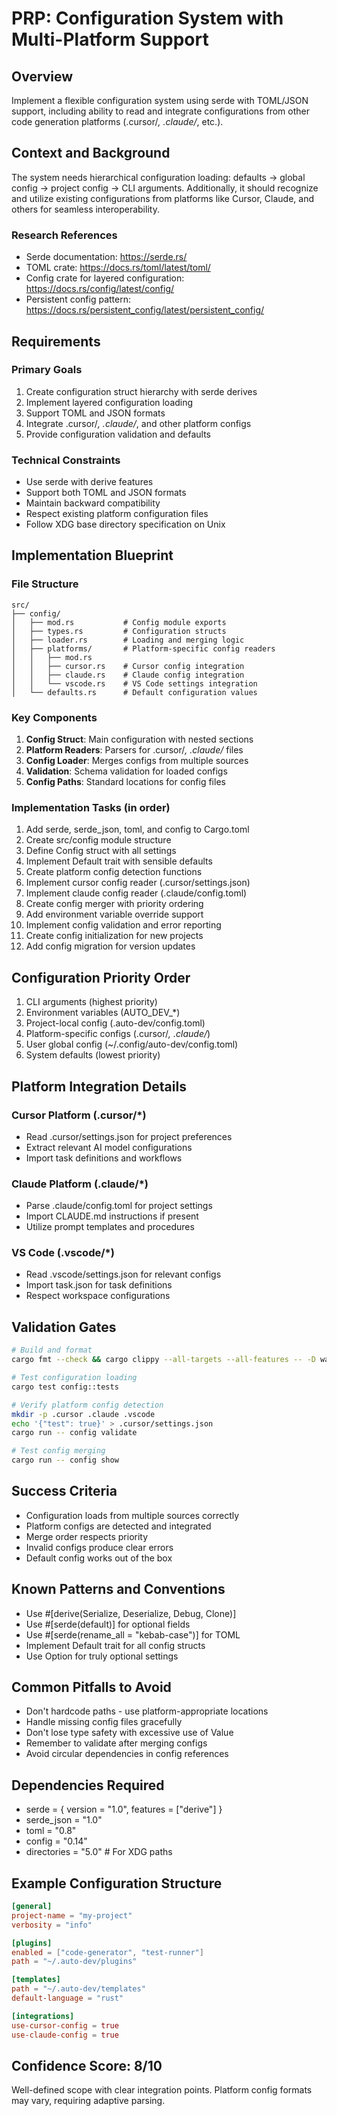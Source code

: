 # PRP: Configuration System with Multi-Platform Support

## Overview
Implement a flexible configuration system using serde with TOML/JSON support, including ability to read and integrate configurations from other code generation platforms (.cursor/*, .claude/*, etc.).

## Context and Background
The system needs hierarchical configuration loading: defaults → global config → project config → CLI arguments. Additionally, it should recognize and utilize existing configurations from platforms like Cursor, Claude, and others for seamless interoperability.

### Research References
- Serde documentation: https://serde.rs/
- TOML crate: https://docs.rs/toml/latest/toml/
- Config crate for layered configuration: https://docs.rs/config/latest/config/
- Persistent config pattern: https://docs.rs/persistent_config/latest/persistent_config/

## Requirements

### Primary Goals
1. Create configuration struct hierarchy with serde derives
2. Implement layered configuration loading
3. Support TOML and JSON formats
4. Integrate .cursor/*, .claude/*, and other platform configs
5. Provide configuration validation and defaults

### Technical Constraints
- Use serde with derive features
- Support both TOML and JSON formats
- Maintain backward compatibility
- Respect existing platform configuration files
- Follow XDG base directory specification on Unix

## Implementation Blueprint

### File Structure
```
src/
├── config/
│   ├── mod.rs           # Config module exports
│   ├── types.rs         # Configuration structs
│   ├── loader.rs        # Loading and merging logic
│   ├── platforms/       # Platform-specific config readers
│   │   ├── mod.rs
│   │   ├── cursor.rs    # Cursor config integration
│   │   ├── claude.rs    # Claude config integration
│   │   └── vscode.rs    # VS Code settings integration
│   └── defaults.rs      # Default configuration values
```

### Key Components
1. **Config Struct**: Main configuration with nested sections
2. **Platform Readers**: Parsers for .cursor/*, .claude/* files
3. **Config Loader**: Merges configs from multiple sources
4. **Validation**: Schema validation for loaded configs
5. **Config Paths**: Standard locations for config files

### Implementation Tasks (in order)
1. Add serde, serde_json, toml, and config to Cargo.toml
2. Create src/config module structure
3. Define Config struct with all settings
4. Implement Default trait with sensible defaults
5. Create platform config detection functions
6. Implement cursor config reader (.cursor/settings.json)
7. Implement claude config reader (.claude/config.toml)
8. Create config merger with priority ordering
9. Add environment variable override support
10. Implement config validation and error reporting
11. Create config initialization for new projects
12. Add config migration for version updates

## Configuration Priority Order
1. CLI arguments (highest priority)
2. Environment variables (AUTO_DEV_*)
3. Project-local config (.auto-dev/config.toml)
4. Platform-specific configs (.cursor/*, .claude/*)
5. User global config (~/.config/auto-dev/config.toml)
6. System defaults (lowest priority)

## Platform Integration Details

### Cursor Platform (.cursor/*)
- Read .cursor/settings.json for project preferences
- Extract relevant AI model configurations
- Import task definitions and workflows

### Claude Platform (.claude/*)
- Parse .claude/config.toml for project settings
- Import CLAUDE.md instructions if present
- Utilize prompt templates and procedures

### VS Code (.vscode/*)
- Read .vscode/settings.json for relevant configs
- Import task.json for task definitions
- Respect workspace configurations

## Validation Gates

```bash
# Build and format
cargo fmt --check && cargo clippy --all-targets --all-features -- -D warnings

# Test configuration loading
cargo test config::tests

# Verify platform config detection
mkdir -p .cursor .claude .vscode
echo '{"test": true}' > .cursor/settings.json
cargo run -- config validate

# Test config merging
cargo run -- config show
```

## Success Criteria
- Configuration loads from multiple sources correctly
- Platform configs are detected and integrated
- Merge order respects priority
- Invalid configs produce clear errors
- Default config works out of the box

## Known Patterns and Conventions
- Use #[derive(Serialize, Deserialize, Debug, Clone)]
- Use #[serde(default)] for optional fields
- Use #[serde(rename_all = "kebab-case")] for TOML
- Implement Default trait for all config structs
- Use Option<T> for truly optional settings

## Common Pitfalls to Avoid
- Don't hardcode paths - use platform-appropriate locations
- Handle missing config files gracefully
- Don't lose type safety with excessive use of Value
- Remember to validate after merging configs
- Avoid circular dependencies in config references

## Dependencies Required
- serde = { version = "1.0", features = ["derive"] }
- serde_json = "1.0"
- toml = "0.8"
- config = "0.14"
- directories = "5.0"  # For XDG paths

## Example Configuration Structure
```toml
[general]
project-name = "my-project"
verbosity = "info"

[plugins]
enabled = ["code-generator", "test-runner"]
path = "~/.auto-dev/plugins"

[templates]
path = "~/.auto-dev/templates"
default-language = "rust"

[integrations]
use-cursor-config = true
use-claude-config = true
```

## Confidence Score: 8/10
Well-defined scope with clear integration points. Platform config formats may vary, requiring adaptive parsing.